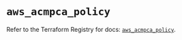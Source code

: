 # `aws_acmpca_policy`

Refer to the Terraform Registry for docs: [`aws_acmpca_policy`](https://registry.terraform.io/providers/hashicorp/aws/5.65.0/docs/resources/acmpca_policy).
